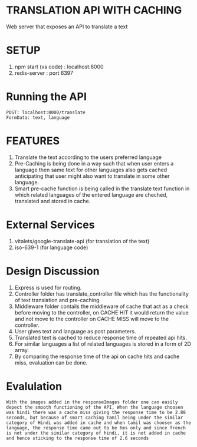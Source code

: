 # TRANSLATION API WITH CACHING

Web server that exposes an API to translate a text

# SETUP

1. npm start (vs code) : localhost:8000
2. redis-server : port 6397

# Running the API

    POST: localhost:8000/translate
    FormData: text, language

# FEATURES

1. Translate the text according to the users preferred language
2. Pre-Caching is being done in a way such that when user enters a language then same text for other languages also gets cached anticipating that user might also want to translate in some other language.
3. Smart pre-cache function is being called in the translate text function in which related languages of the entered language are cheched, translated and stored in cache.

# External Services

1. vitalets/google-translate-api (for translation of the text)
2. iso-639-1 (for language code)

# Design Discussion

1. Express is used for routing.
2. Controller folder has translate_controller file which has the functionality of text translation and pre-caching.
3. Middleware folder contails the middleware of cache that act as a check before moving to the controller, on CACHE HIT it would return the value and not move to the controller on CACHE MISS will move to the controller.
4. User gives text and language as post parameters.
5. Translated text is cached to reduce response time of repeated api hits.
6. For similar languages a list of related languages is stored in a form of 2D array.
7. By comparing the response time of the api on cache hits and cache miss, evaluation can be done.

# Evalulation
    With the images added in the responseImages folder one can easily depect the smooth functioning of the API, When the language choosen was hindi there was a cache miss giving the response time to be 2.88 seconds, but because of smart caching Tamil being under the similar category of Hindi was added in cache and when tamil was choosen as the language, the response time came out to be 6ms only and since french is not under the similar category of hindi, it is not added in cache and hence sticking to the response time of 2.6 seconds
